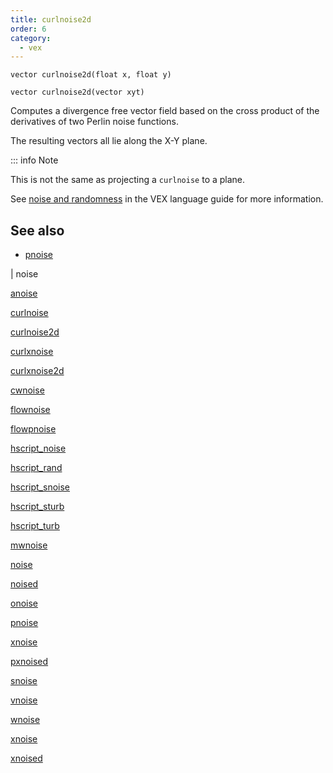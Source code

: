```yaml
---
title: curlnoise2d
order: 6
category:
  - vex
---
```


`vector curlnoise2d(float x, float y)`

`vector curlnoise2d(vector xyt)`

Computes a divergence free vector field based on the cross product of the derivatives of two Perlin noise functions.

The resulting vectors all lie along the X-Y plane.

::: info Note

This is not the same as projecting a `curlnoise` to a plane.

See [noise and randomness](../random.html) in the VEX language
guide for more information.



## See also

- [pnoise](curlnoise.html)

|
noise

[anoise](anoise.html)

[curlnoise](curlnoise.html)

[curlnoise2d](curlnoise2d.html)

[curlxnoise](curlxnoise.html)

[curlxnoise2d](curlxnoise2d.html)

[cwnoise](cwnoise.html)

[flownoise](flownoise.html)

[flowpnoise](flowpnoise.html)

[hscript_noise](hscript_noise.html)

[hscript_rand](hscript_rand.html)

[hscript_snoise](hscript_snoise.html)

[hscript_sturb](hscript_sturb.html)

[hscript_turb](hscript_turb.html)

[mwnoise](mwnoise.html)

[noise](noise.html)

[noised](noised.html)

[onoise](onoise.html)

[pnoise](pnoise.html)

[xnoise](pxnoise.html)

[pxnoised](pxnoised.html)

[snoise](snoise.html)

[vnoise](vnoise.html)

[wnoise](wnoise.html)

[xnoise](xnoise.html)

[xnoised](xnoised.html)
